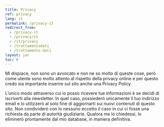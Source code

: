 ```yaml
---
title: Privacy
ref: privacy
lang: it
permalink: /privacy-it
redirect_from:
  - /privacy-it
  - /privacy/it
  - /it/privacy
  - /trattamentodati
  - /trattamento-dati
layout: jar
toc: 0
---
```

Mi dispiace, non sono un avvocato e non ne so molto di queste cose, però come utente sono molto attento al rispetto della privacy online e per questo credo sia importante inserire sul sito anche una Privacy Policy.

L’unico modo attraverso cui io posso ricevere tue informazioni è se decidi di iscriverti alla newsletter. In quel caso, possiederò unicamente il tuo indirizzo email e lo utilizzerò al solo fine di aggiornarti sui nuovi contenuti di questo sito. Non condividerò con lo nessuno eccetto il caso in cui ci fosse una richiesta da parte di autorità giudiziarie. Qualora me lo chiedessi, lo eliminerò prontamente dal mio database, in maniera definitiva.
